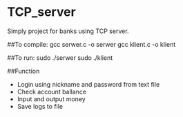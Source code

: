 # TCP_server

Simply project for banks using TCP server.

##To compile:
gcc serwer.c -o serwer
gcc klient.c -o klient

##To run:
sudo ./serwer <port number>
sudo ./klient <ip address> <port number>

##Function
- Login using nickname and password from text file
- Check account ballance
- Input and output money
- Save logs to file

